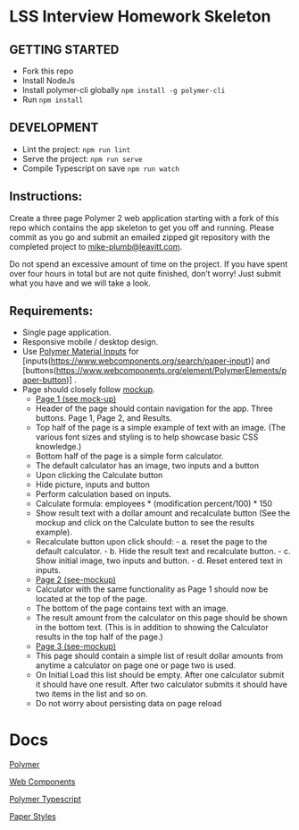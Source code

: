 # LSS Interview Homework Skeleton #

## GETTING STARTED ##
* Fork this repo
* Install NodeJs 
* Install polymer-cli globally `npm install -g polymer-cli` 
* Run `npm install`

## DEVELOPMENT ##
* Lint the project: `npm run lint` 
* Serve the project: `npm run serve`
* Compile Typescript on save `npm run watch`

## Instructions: ##

Create a three page Polymer 2 web application starting with a fork of this repo which contains the app skeleton to get you off and running.  Please commit as you go and submit an emailed zipped git repository with the completed project to mike-plumb@leavitt.com.  

Do not spend an excessive amount of time on the project.  If you have spent over four hours in total but are not quite finished, don’t worry! Just submit what you have and we will take a look. 

## Requirements: ##

 - Single page application. 
 - Responsive mobile / desktop design. 
 - Use [Polymer Material Inputs](https://www.webcomponents.org/author/PolymerElements) for [inputs(https://www.webcomponents.org/search/paper-input)] and [buttons(https://www.webcomponents.org/element/PolymerElements/paper-button)] . 
 -  Page should closely follow [mockup](https://app.moqups.com/aaron@aarondrabeck.com/rekW1P2jz8/view).  
	 -  [Page 1 (see mock-up)](https://app.moqups.com/aaron@aarondrabeck.com/rekW1P2jz8/view/page/a2b41c7ff)
	   - Header of the page should contain navigation for the app. Three buttons.  Page 1, Page 2, and Results.
	   - Top half of the page is a simple example of text with an image. (The various font sizes and styling is to help showcase basic CSS knowledge.) 
	   -  Bottom half of the page is a simple form calculator.
	   -  The default calculator has an image, two inputs and a button
	   - Upon clicking the Calculate button
	   - Hide picture, inputs and button
	   - Perform calculation based on inputs. 
	   - Calculate formula: employees * (modification percent/100) * 150
	   - Show result text with a dollar amount and recalculate button (See the mockup and click on the Calculate button to see the results example). 
	   - Recalculate button upon click should:
	    - a. reset the page to the default calculator.
	    - b. Hide the result text and recalculate button.
	    - c. Show initial image, two inputs and  button.
	    - d. Reset entered text in inputs. 
	 - [Page 2 (see-mockup)](https://app.moqups.com/aaron@aarondrabeck.com/rekW1P2jz8/view/page/a1a4f1538)
	 - Calculator with the same functionality as Page 1 should now be
   located at the top of the page. 
   	- The bottom of the page contains text with an image. 
	- The result amount from the calculator on this page should be shown in the bottom text. (This is in addition to showing
   the Calculator results in the top half of the page.) 
	 - [Page 3 (see-mockup)](https://app.moqups.com/aaron@aarondrabeck.com/rekW1P2jz8/view/page/a9a81d7d8) 
	 - This page should contain a simple list of result dollar amounts from anytime a calculator on page one or page two is used.
	 - On Initial Load this list should be empty.  After one calculator submit it should have one result.  After two calculator submits it should have two items in the list and so on. 
   	  -  Do not worry about persisting data on page reload

# Docs
[Polymer](https://www.polymer-project.org/2.0/docs/devguide/feature-overview)

[Web Components](https://www.webcomponents.org)

[Polymer Typescript](https://github.com/LssPolymerElements/polymer2-ts)

[Paper Styles](https://www.webcomponents.org/element/PolymerElements/paper-styles)






